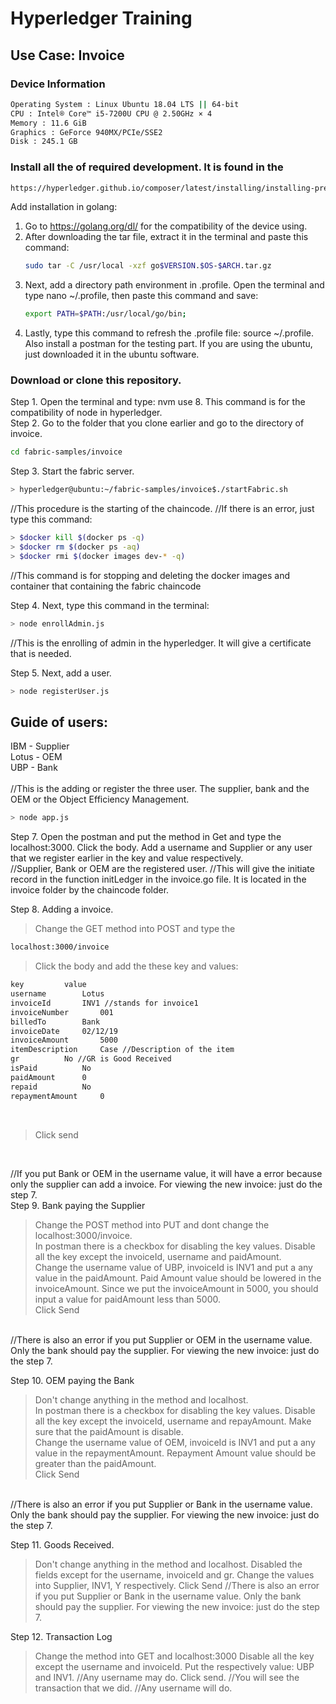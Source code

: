#  Hyperledger Training
## Use Case: Invoice

### Device Information
```bash
Operating System : Linux Ubuntu 18.04 LTS || 64-bit
CPU : Intel® Core™ i5-7200U CPU @ 2.50GHz × 4 
Memory : 11.6 GiB
Graphics : GeForce 940MX/PCIe/SSE2 
Disk : 245.1 GB
```


### Install all the of required development. It is found in the 
```bash
https://hyperledger.github.io/composer/latest/installing/installing-prereqs.html.
```

Add installation in golang:
1. Go to https://golang.org/dl/ for the compatibility of the device using.
2. After downloading the tar file, extract it in the terminal and paste this command:
   ```bash
   sudo tar -C /usr/local -xzf go$VERSION.$OS-$ARCH.tar.gz
   ```
3. Next, add a directory path environment in .profile. Open the terminal and type nano ~/.profile, then paste this command and save: <br>
   ```bash
   export PATH=$PATH:/usr/local/go/bin;
   ```
4. Lastly, type this command to refresh the .profile file: source ~/.profile.
Also install a postman for the testing part. If you are using the ubuntu, just downloaded it in the ubuntu software.


### Download or clone this repository.
Step 1. Open the terminal and type: nvm use 8. This command is for the compatibility of node in hyperledger. <br>
Step 2. Go to the folder that you clone earlier and go to the directory of invoice.
```bash
cd fabric-samples/invoice
```
Step 3. Start the fabric server. <br>
```bash
> hyperledger@ubuntu:~/fabric-samples/invoice$./startFabric.sh
```
//This procedure is the starting of the chaincode.
//If there is an error, just type this command: <br>
```bash
> $docker kill $(docker ps -q)
> $docker rm $(docker ps -aq)
> $docker rmi $(docker images dev-* -q)
```
//This command is for stopping and deleting the docker images and container that containing the fabric chaincode <br>

Step 4. Next, type this command in the terminal:
```bash
> node enrollAdmin.js
```
//This is the enrolling of admin in the hyperledger. It will give a certificate that is needed.<br>

Step 5. Next, add a user.
```bash
> node registerUser.js
```


## Guide of users:
IBM - Supplier <br>
Lotus - OEM <br>
UBP - Bank <br>
<br>
//This is the adding or register the three user. The supplier, bank and the OEM or the Object Efficiency Management.
```bash
> node app.js
```
Step 7. Open the postman and put the method in Get and type the localhost:3000. Click the body. Add a username and Supplier or any user that we register earlier in the key and value respectively. <br>
//Supplier, Bank or OEM are the registered user.
//This will give the initiate record in the function initLedger in the invoice.go file. It is located in the invoice folder by the chaincode folder.

Step 8. Adding a invoice. <br>
> Change the GET method into POST and type the 

```bash
localhost:3000/invoice
```
> Click the body and add the these key and values:

```bash
key         value
username        Lotus
invoiceId       INV1 //stands for invoice1
invoiceNumber       001
billedTo        Bank
invoiceDate     02/12/19
invoiceAmount       5000
itemDescription     Case //Description of the item
gr          No //GR is Good Received
isPaid          No
paidAmount      0
repaid          No
repaymentAmount     0
```
<br>

> Click send
<br>

//If you put Bank or OEM in the username value, it will have a error because only the supplier can add a invoice.
For viewing the new invoice: just do the step 7. <br>
Step 9. Bank paying the Supplier <br>
> Change the POST method into PUT and dont change the localhost:3000/invoice. <br>
> In postman there is a checkbox for disabling the key values. Disable all the key except the invoiceId, username and paidAmount. <br>
> Change the username value of UBP, invoiceId is INV1 and put a any value in the paidAmount. Paid Amount value should be lowered in the invoiceAmount. Since we put the invoiceAmount in 5000, you should input a value for paidAmount less than 5000. <br>
> Click Send
<br>
//There is also an error if you put Supplier or OEM in the username value. Only the bank should pay the supplier.
For viewing the new invoice: just do the step 7.<br>

Step 10. OEM paying the Bank <br>
> Don't change anything in the method and localhost. <br>
> In postman there is a checkbox for disabling the key values. Disable all the key except the invoiceId, username and repayAmount. Make sure that the paidAmount is disable. <br>
> Change the username value of OEM, invoiceId is INV1 and put a any value in the repaymentAmount. Repayment Amount value should be greater than the paidAmount. <br>
> Click Send
<br>
//There is also an error if you put Supplier or Bank in the username value. Only the bank should pay the supplier.
For viewing the new invoice: just do the step 7. <br>

Step 11. Goods Received. <br>
> Don't change anything in the method and localhost.
> Disabled the fields except for the username, invoiceId and gr.
> Change the values into Supplier, INV1, Y respectively.
> Click Send
//There is also an error if you put Supplier or Bank in the username value. Only the bank should pay the supplier.
For viewing the new invoice: just do the step 7. <br>

Step 12. Transaction Log <br>
> Change the method into GET and localhost:3000
> Disable all the key except the username and invoiceId.
> Put the respectively value: UBP and INV1.
//Any username may do.
> Click send.
//You will see the transaction that we did.
//Any username will do.
